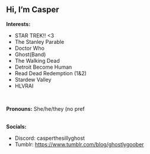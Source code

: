  Hi, I’m Casper
-          
**Interests:**
- STAR TREK!! <3
- The Stanley Parable
- Doctor Who
- Ghost(Band)
- The Walking Dead
- Detroit Become Human
- Read Dead Redemption (1&2)
- Stardew Valley
- HLVRAI

<br>

**Pronouns:**
  She/he/they (no pref
<br> <br>

  **Socials:**
 - Discord: casperthesillyghost <br>
 - Tumblr: https://www.tumblr.com/blog/ghostlygoober
